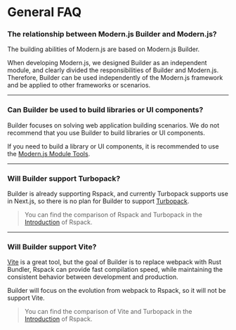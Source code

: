 # General FAQ

### The relationship between Modern.js Builder and Modern.js?

The building abilities of Modern.js are based on Modern.js Builder.

When developing Modern.js, we designed Builder as an independent module, and clearly divided the responsibilities of Builder and Modern.js. Therefore, Builder can be used independently of the Modern.js framework and be applied to other frameworks or scenarios.

---

### Can Builder be used to build libraries or UI components?

Builder focuses on solving web application building scenarios. We do not recommend that you use Builder to build libraries or UI components.

If you need to build a library or UI components, it is recommended to use the [Modern.js Module Tools](https://modernjs.dev/module-tools/en).

---

### Will Builder support Turbopack?

Builder is already supporting Rspack, and currently Turbopack supports use in Next.js, so there is no plan for Builder to support [Turbopack](https://turbo.build/pack).

> You can find the comparison of Rspack and Turbopack in the [Introduction](https://www.rspack.dev/guide/introduction.html) of Rspack.

---

### Will Builder support Vite?

[Vite](https://vitejs.dev/) is a great tool, but the goal of Builder is to replace webpack with Rust Bundler, Rspack can provide fast compilation speed, while maintaining the consistent behavior between development and production.

Builder will focus on the evolution from webpack to Rspack, so it will not be support Vite.

> You can find the comparison of Vite and Turbopack in the [Introduction](https://www.rspack.dev/guide/introduction.html) of Rspack.
